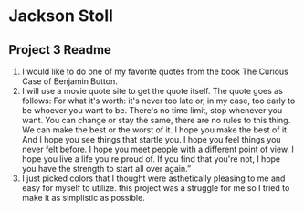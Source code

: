 # Jackson Stoll
## Project 3 Readme

1. I would like to do one of my favorite quotes from the book The Curious Case of Benjamin Button.
2. I will use a movie quote site to get the quote itself. The quote goes as follows:
For what it's worth: it's never too late or, in my case, too early to be whoever you want to be. There's no time limit, stop whenever you want. You can change or stay the same, there are no rules to this thing. We can make the best or the worst of it. I hope you make the best of it. And I hope you see things that startle you. I hope you feel things you never felt before. I hope you meet people with a different point of view. I hope you live a life you're proud of. If you find that you're not, I hope you have the strength to start all over again.”
3. I just picked colors that I thought were asthetically pleasing to me and easy for myself to utilize. this project was a struggle for me so I tried to make it as simplistic as possible.
